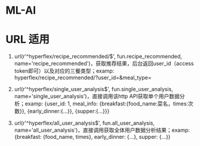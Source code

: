 # ML-AI

# URL 适用

1. url(r'^hyperflex/recipe_recommended/$', fun.recipe_recommended, name='recipe_recommended')，获取推荐结果，后台返回user_id（access token即可）以及对应的三餐类型；examp: hyperflex/recipe_recommended/?user_id=&meal_type=

2. url(r'^hyperflex/single_user_analysis$', fun.single_user_analysis, name='single_user_analysis')，直接调用该http API获取单个用户数据分析；examp: {user_id: 1, meal_info: {breakfast:{food_name:菜名，times:次数}}, {early_dinner:{...}}, {supper:{...}}}

3. url(r'^hyperflex/all_user_analysis$', fun.all_user_analysis, name='all_user_analysis')，直接调用获取全体用户数据分析结果；examp: {breakfast: {food_name, times}, early_dinner: {...}, supper: {...}}
